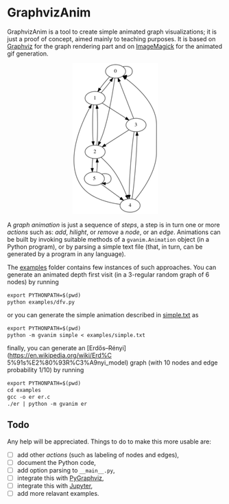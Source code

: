 # GraphvizAnim

GraphvizAnim is a tool to create simple animated graph visualizations; it is
just a proof of concept, aimed mainly to teaching purposes. It is based on
[Graphviz](http://www.graphviz.org/) for the graph rendering part and on
[ImageMagick](http://www.imagemagick.org/) for the animated gif generation.

<p align="center">
<img src="examples/dfv.gif"/>
</p>

A *graph animation* is just a sequence of *steps*, a step is in turn one or
more *actions* such as: *add*, *hilight*, or *remove* a *node*, or an *edge*.
Animations can be built by invoking suitable methods of a `gvanim.Animation`
object (in a Python program), or by parsing a simple text file (that, in turn,
can be generated by a program in any language).

The [examples](examples) folder contains few instances of such approaches. You
can generate an animated depth first visit (in a 3-regular random graph of 6
nodes) by running

	export PYTHONPATH=$(pwd)
	python examples/dfv.py

or you can generate the simple animation described in
[simple.txt](examples/simple.txt) as

	export PYTHONPATH=$(pwd)
	python -m gvanim simple < examples/simple.txt

finally, you can generate an [Erdős–Rényi](https://en.wikipedia.org/wiki/Erd%C
5%91s%E2%80%93R%C3%A9nyi_model) graph (with 10 nodes and edge probability
1/10) by running

	export PYTHONPATH=$(pwd)
	cd examples
	gcc -o er er.c
	./er | python -m gvanim er

## Todo

Any help will be appreciated. Things to do to make this more usable are:

- [ ] add other *actions* (such as labeling of nodes and edges),
- [ ] document the Python code,
- [ ] add option parsing to `__main__.py`,
- [ ] integrate this with [PyGraphviz](https://pygraphviz.github.io/),
- [ ] integrate this with [Jupyter](http://jupyter.org/),
- [ ] add more relavant examples.
